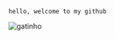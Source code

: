 ``` hello, welcome to my github ```

![gatinho](https://media3.giphy.com/media/cJ4yFzi04lF7i/giphy.gif)